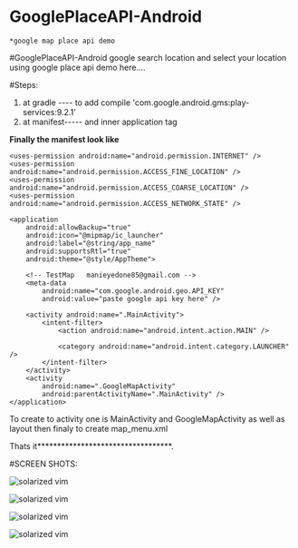 # GooglePlaceAPI-Android
    *google map place api demo
#GooglePlaceAPI-Android
    google search location and select your location using google place api demo here....

#Steps:
1. at gradle ---- to add compile 'com.google.android.gms:play-services:9.2.1'
2. at manifest----- 
    <uses-permission android:name="android.permission.INTERNET" />
    <uses-permission android:name="android.permission.ACCESS_FINE_LOCATION" />
    <uses-permission android:name="android.permission.ACCESS_COARSE_LOCATION" />
    <uses-permission android:name="android.permission.ACCESS_NETWORK_STATE" />
and inner application tag
    <meta-data
        android:name="com.google.android.geo.API_KEY"
        android:value="Google -API Key here" />

******************Finally the manifest look like******************

<?xml version="1.0" encoding="utf-8"?>
<manifest xmlns:android="http://schemas.android.com/apk/res/android"
    package="app.googleplaces">

    <uses-permission android:name="android.permission.INTERNET" />
    <uses-permission android:name="android.permission.ACCESS_FINE_LOCATION" />
    <uses-permission android:name="android.permission.ACCESS_COARSE_LOCATION" />
    <uses-permission android:name="android.permission.ACCESS_NETWORK_STATE" />

    <application
        android:allowBackup="true"
        android:icon="@mipmap/ic_launcher"
        android:label="@string/app_name"
        android:supportsRtl="true"
        android:theme="@style/AppTheme">

        <!-- TestMap   manieyedone85@gmail.com -->
        <meta-data
            android:name="com.google.android.geo.API_KEY"
            android:value="paste google api key here" />

        <activity android:name=".MainActivity">
            <intent-filter>
                <action android:name="android.intent.action.MAIN" />

                <category android:name="android.intent.category.LAUNCHER" />
            </intent-filter>
        </activity>
        <activity
            android:name=".GoogleMapActivity"
            android:parentActivityName=".MainActivity" />
    </application>

</manifest>

To create to activity one is MainActivity and GoogleMapActivity as well as layout then finaly to create map_menu.xml

Thats it**********************************.

#SCREEN SHOTS:

![solarized vim](https://github.com/manieyedone85/GooglePlaceAPI-Android/blob/master/1.PNG)

![solarized vim](https://github.com/manieyedone85/GooglePlaceAPI-Android/blob/master/2.PNG)


![solarized vim](https://github.com/manieyedone85/GooglePlaceAPI-Android/blob/master/3.PNG)

![solarized vim](https://github.com/manieyedone85/GooglePlaceAPI-Android/blob/master/4.PNG)

